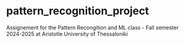 # pattern_recognition_project
Assignement for the Pattern Recongition and ML class - Fall semester 2024-2025 at Aristotle University of Thessaloniki
